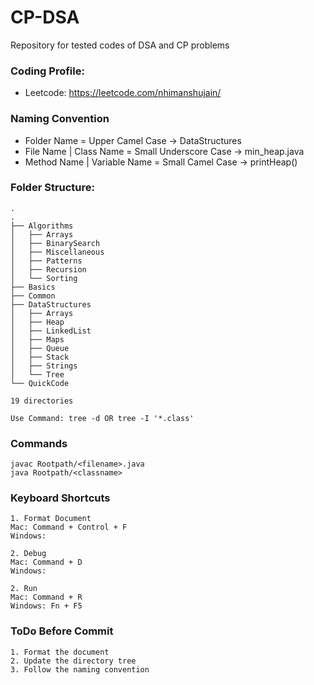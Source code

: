 # CP-DSA
Repository for tested codes of DSA and CP problems


### Coding Profile:
- Leetcode: https://leetcode.com/nhimanshujain/ 


### Naming Convention
- Folder Name = Upper Camel Case -> DataStructures
- File Name | Class Name = Small Underscore Case -> min_heap.java
- Method Name | Variable Name = Small Camel Case -> printHeap()


### Folder Structure:

```
.
.
├── Algorithms
│   ├── Arrays
│   ├── BinarySearch
│   ├── Miscellaneous
│   ├── Patterns
│   ├── Recursion
│   └── Sorting
├── Basics
├── Common
├── DataStructures
│   ├── Arrays
│   ├── Heap
│   ├── LinkedList
│   ├── Maps
│   ├── Queue
│   ├── Stack
│   ├── Strings
│   └── Tree
└── QuickCode

19 directories

Use Command: tree -d OR tree -I '*.class'
```

### Commands

```
javac Rootpath/<filename>.java
java Rootpath/<classname>
```


### Keyboard Shortcuts

```
1. Format Document
Mac: Command + Control + F
Windows:

2. Debug
Mac: Command + D
Windows: 

2. Run
Mac: Command + R
Windows: Fn + F5
```


### ToDo Before Commit

```
1. Format the document
2. Update the directory tree
3. Follow the naming convention
```